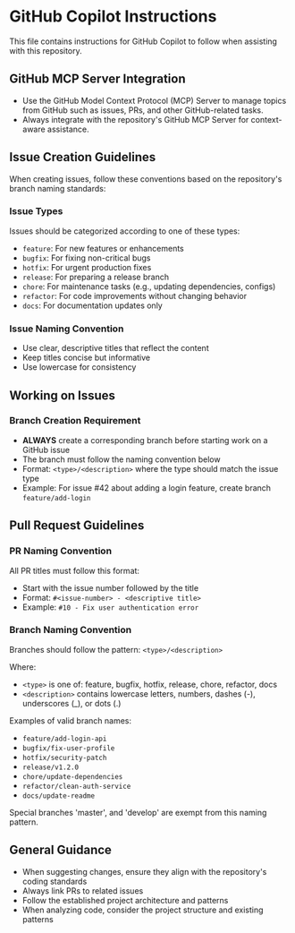 # GitHub Copilot Instructions

This file contains instructions for GitHub Copilot to follow when assisting with this repository.

## GitHub MCP Server Integration

- Use the GitHub Model Context Protocol (MCP) Server to manage topics from GitHub such as issues, PRs, and other GitHub-related tasks.
- Always integrate with the repository's GitHub MCP Server for context-aware assistance.

## Issue Creation Guidelines

When creating issues, follow these conventions based on the repository's branch naming standards:

### Issue Types

Issues should be categorized according to one of these types:
- `feature`: For new features or enhancements
- `bugfix`: For fixing non-critical bugs
- `hotfix`: For urgent production fixes
- `release`: For preparing a release branch
- `chore`: For maintenance tasks (e.g., updating dependencies, configs)
- `refactor`: For code improvements without changing behavior
- `docs`: For documentation updates only

### Issue Naming Convention

- Use clear, descriptive titles that reflect the content
- Keep titles concise but informative
- Use lowercase for consistency

## Working on Issues

### Branch Creation Requirement

- **ALWAYS** create a corresponding branch before starting work on a GitHub issue
- The branch must follow the naming convention below
- Format: `<type>/<description>` where the type should match the issue type
- Example: For issue #42 about adding a login feature, create branch `feature/add-login`

## Pull Request Guidelines

### PR Naming Convention

All PR titles must follow this format:
- Start with the issue number followed by the title
- Format: `#<issue-number> - <descriptive title>`
- Example: `#10 - Fix user authentication error`

### Branch Naming Convention

Branches should follow the pattern: `<type>/<description>`

Where:
- `<type>` is one of: feature, bugfix, hotfix, release, chore, refactor, docs
- `<description>` contains lowercase letters, numbers, dashes (-), underscores (_), or dots (.)

Examples of valid branch names:
- `feature/add-login-api`
- `bugfix/fix-user-profile`
- `hotfix/security-patch`
- `release/v1.2.0`
- `chore/update-dependencies`
- `refactor/clean-auth-service`
- `docs/update-readme`

Special branches 'master', and 'develop' are exempt from this naming pattern.

## General Guidance

- When suggesting changes, ensure they align with the repository's coding standards
- Always link PRs to related issues
- Follow the established project architecture and patterns
- When analyzing code, consider the project structure and existing patterns
